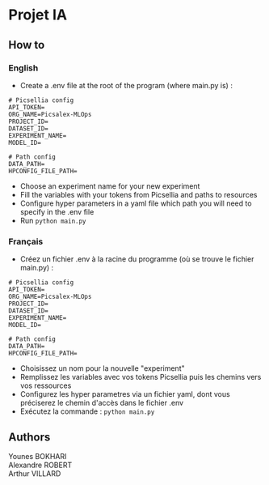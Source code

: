 # Projet IA

## How to
### English

- Create a .env file at the root of the program (where main.py is) :

```.env
# Picsellia config
API_TOKEN=
ORG_NAME=Picsalex-MLOps
PROJECT_ID=
DATASET_ID=
EXPERIMENT_NAME=
MODEL_ID=

# Path config
DATA_PATH=
HPCONFIG_FILE_PATH=
```

- Choose an experiment name for your new experiment
- Fill the variables with your tokens from Picsellia and paths to resources
- Configure hyper parameters in a yaml file which path you will need to specify in the .env file
- Run ```python main.py```

### Français

- Créez un fichier .env à la racine du programme (où se trouve le fichier main.py) :

```.env
# Picsellia config
API_TOKEN=
ORG_NAME=Picsalex-MLOps
PROJECT_ID=
DATASET_ID=
EXPERIMENT_NAME=
MODEL_ID=

# Path config
DATA_PATH=
HPCONFIG_FILE_PATH=
```

- Choisissez un nom pour la nouvelle "experiment"
- Remplissez les variables avec vos tokens Picsellia puis les chemins vers vos ressources
- Configurez les hyper parametres via un fichier yaml, dont vous préciserez le chemin d'accès dans le fichier .env
- Exécutez la commande : ```python main.py```

## Authors

Younes BOKHARI  
Alexandre ROBERT  
Arthur VILLARD  
